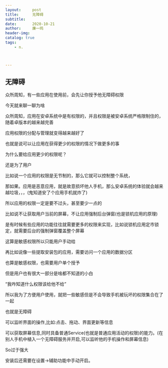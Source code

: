 ```yaml
---
layout:     post
title:      无障碍
subtitle:   
date:       2020-10-21
author:     廉一鸣
header-img: 
catalog: true
tags:
    - n.



---
```


## 无障碍

众所周知，有一些应用在使用前，会先让你授予他无障碍权限

今天就来聊一聊为啥

众所周知，应用在安卓系统中是有权限的，并且权限是被安卓系统严格限制住的，随着卓版本的越来越完善

应用权限的分配与管理就变得越来越好了

也就是说可以让应用在获得更少的权限的情况下做更多的事

为什么要给应用更少的权限呢？

还是为了用户

比如说一个应用的权限是无节制的，那么它就可以控制整个系统，

那如果。应用是恶意应用，就是故意损坏他人手机，那么安卓系统的体验就会越来越垃圾，，，(鬼知道安了个应用手机就炸了)

所以应用的权限一定是要不过头，甚至要少一点的

比如说不让获取用户当前的屏幕，不让应用强制后台弹窗(也是锁机应用的原理)

是有时候有些应用的功能往往就需要更多的权限来实现，比如说锁机应用定市锁定，就需要后台的强制弹窗覆盖整个屏幕

这算是敏感权限所以只能用户手动给

再比如说像一些提取安装包的应用，需要访问一个应用的数据分区

也算是敏感权限，也需要用户单个授予

但是用户也有很大一部分是啥都不知道的小白

“我咋知道什么权限该给他不给”

所以我为了方便用户使用，就把一些敏感但是不会导致手机被玩坏的权限集合在了一起

也就是无障碍

可以监听界面的操作,比如:点击、拖动、界面更新等信息

可以获取屏幕信息,同时具备普通Service(也就是普通应用活动的权限)的能力。(在别人手机中植入一个无障碍服务并开启,可以监听他的手机操作和屏幕信息) 

So过于强大

安装后还需要在设置->辅助功能中手动开启。